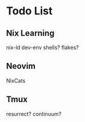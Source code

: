 # Todo List

## Nix Learning
nix-ld
dev-env
shells? flakes?

## Neovim
NixCats

## Tmux
resurrect? continuum?
